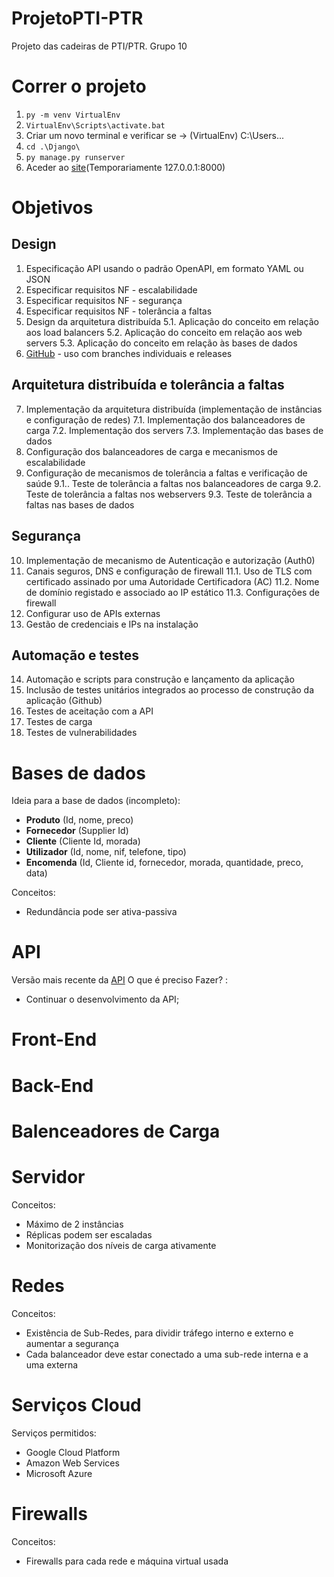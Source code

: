 # ProjetoPTI-PTR
Projeto das cadeiras de PTI/PTR. Grupo 10

# Correr o projeto
1. `py -m venv VirtualEnv`
2. `VirtualEnv\Scripts\activate.bat`
3. Criar um novo terminal e verificar se -> (VirtualEnv) C:\Users\...
4. `cd .\Django\`
5. `py manage.py runserver`
6. Aceder ao [site](127.0.0.1:8000)(Temporariamente 127.0.0.1:8000)

# Objetivos

## Design
1. Especificação API usando o padrão OpenAPI, em formato YAML ou JSON
2. Especificar requisitos NF - escalabilidade
3. Especificar requisitos NF - segurança
4. Especificar requisitos NF - tolerância a faltas
5. Design da arquitetura distribuída
	5.1. Aplicação do conceito em relação aos load balancers
	5.2. Aplicação do conceito em relação aos web servers
	5.3. Aplicação do conceito em relação às bases de dados
6. [GitHub](https://github.com/jotanmiguel/ProjetoPTI-PTR) - uso com branches individuais e releases

## Arquitetura distribuída e tolerância a faltas
7. Implementação da arquitetura distribuída (implementação de instâncias e configuração de redes)
	7.1. Implementação dos balanceadores de carga
	7.2. Implementação dos servers
	7.3. Implementação das bases de dados
8. Configuração dos balanceadores de carga e mecanismos de escalabilidade
9. Configuração de mecanismos de tolerância a faltas e verificação de saúde
	9.1.. Teste de tolerância a faltas nos balanceadores de carga
	9.2. Teste de tolerância a faltas nos webservers
	9.3. Teste de tolerância a faltas nas bases de dados
	
## Segurança
10. Implementação de mecanismo de Autenticação e autorização (Auth0)
11. Canais seguros, DNS e configuração de firewall
	11.1. Uso de TLS com certificado assinado por uma Autoridade Certificadora (AC)
	11.2. Nome de domínio registado e associado ao IP estático
	11.3. Configurações de firewall
12. Configurar uso de APIs externas
13. Gestão de credenciais e IPs na instalação

## Automação e testes
14. Automação e scripts para construção e lançamento da aplicação
15. Inclusão de testes unitários integrados ao processo de construção da aplicação (Github)
16. Testes de aceitação com a API
17. Testes de carga
18. Testes de vulnerabilidades

# Bases de dados
Ideia para a base de dados (incompleto):
- **Produto** (Id, nome, preco)
- **Fornecedor** (Supplier Id)
- **Cliente** (Cliente Id, morada)
- **Utilizador** (Id, nome, nif, telefone, tipo)
- **Encomenda** (Id, Cliente id, fornecedor, morada, quantidade, preco, data)

Conceitos:
- Redundância pode ser ativa-passiva

# API
Versão mais recente da [API](https://app.swaggerhub.com/apis/PTR010/MercadoOnline/1.0.0#/)
O que é preciso Fazer? :
- Continuar o desenvolvimento da API;

# Front-End

# Back-End

# Balenceadores de Carga

# Servidor
Conceitos:
- Máximo de 2 instâncias
- Réplicas podem ser escaladas
- Monitorização dos níveis de carga ativamente

# Redes
Conceitos:
- Existência de Sub-Redes, para dividir tráfego interno e externo e aumentar a segurança
- Cada balanceador deve estar conectado a uma sub-rede interna e a uma externa

# Serviços Cloud
Serviços permitidos:
- Google Cloud Platform
- Amazon Web Services
- Microsoft Azure

# Firewalls
Conceitos:
- Firewalls para cada rede e máquina virtual usada

